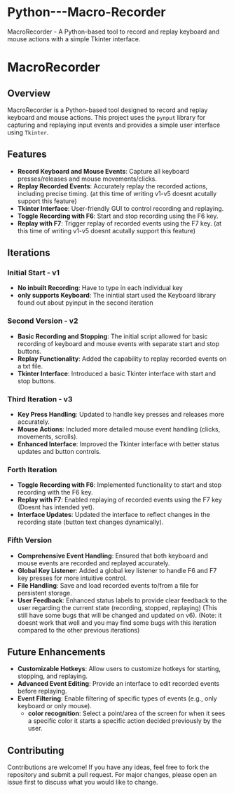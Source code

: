 # Python---Macro-Recorder
MacroRecorder - A Python-based tool to record and replay keyboard and mouse actions with a simple Tkinter interface.


# MacroRecorder

## Overview
MacroRecorder is a Python-based tool designed to record and replay keyboard and mouse actions. This project uses the `pynput` library for capturing and replaying input events and provides a simple user interface using `Tkinter`.

## Features
- **Record Keyboard and Mouse Events**: Capture all keyboard presses/releases and mouse movements/clicks.
- **Replay Recorded Events**: Accurately replay the recorded actions, including precise timing. (at this time of writing v1-v5 doesnt acutally support this feature)
- **Tkinter Interface**: User-friendly GUI to control recording and replaying.
- **Toggle Recording with F6**: Start and stop recording using the F6 key.
- **Replay with F7**: Trigger replay of recorded events using the F7 key. (at this time of writing v1-v5 doesnt acutally support this feature)


## Iterations
### Initial Start - v1
- **No inbuilt Recording**: Have to type in each individual key
- **only supports Keyboard**: The inintial start used the Keyboard library found out about pyinput in the second iteration

### Second Version - v2
- **Basic Recording and Stopping**: The initial script allowed for basic recording of keyboard and mouse events with separate start and stop buttons.
- **Replay Functionality**: Added the capability to replay recorded events on a txt file.
- **Tkinter Interface**: Introduced a basic Tkinter interface with start and stop buttons.

### Third Iteration - v3
- **Key Press Handling**: Updated to handle key presses and releases more accurately.
- **Mouse Actions**: Included more detailed mouse event handling (clicks, movements, scrolls).
- **Enhanced Interface**: Improved the Tkinter interface with better status updates and button controls.

### Forth Iteration 
- **Toggle Recording with F6**: Implemented functionality to start and stop recording with the F6 key.
- **Replay with F7**: Enabled replaying of recorded events using the F7 key (Doesnt has intended yet).
- **Interface Updates**: Updated the interface to reflect changes in the recording state (button text changes dynamically).

### Fifth Version
- **Comprehensive Event Handling**: Ensured that both keyboard and mouse events are recorded and replayed accurately.
- **Global Key Listener**: Added a global key listener to handle F6 and F7 key presses for more intuitive control.
- **File Handling**: Save and load recorded events to/from a file for persistent storage.
- **User Feedback**: Enhanced status labels to provide clear feedback to the user regarding the current state (recording, stopped, replaying) (This still have some bugs that will be changed and updated on v6).
  (Note: it doesnt work that well and you may find some bugs with this iteration compared to the other previous iterations)

## Future Enhancements
- **Customizable Hotkeys**: Allow users to customize hotkeys for starting, stopping, and replaying.
- **Advanced Event Editing**: Provide an interface to edit recorded events before replaying.
- **Event Filtering**: Enable filtering of specific types of events (e.g., only keyboard or only mouse).
  - **color recognition**: Select a point/area of the screen for when it sees a specific color it starts a specific action decided previously by the user.

## Contributing
Contributions are welcome! If you have any ideas, feel free to fork the repository and submit a pull request. For major changes, please open an issue first to discuss what you would like to change.
